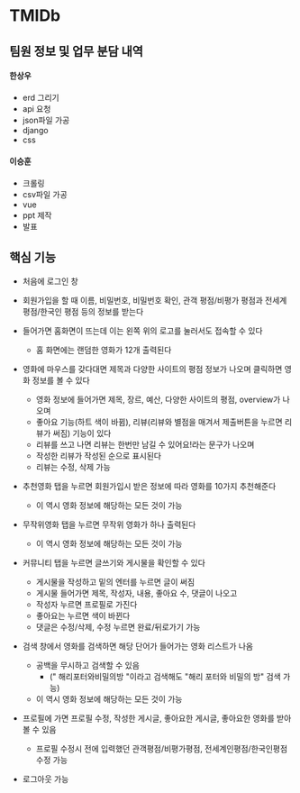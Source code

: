 # TMIDb



## 팀원 정보 및 업무 분담 내역

#### 한상우

- erd 그리기
- api 요청
- json파일 가공
- django
- css



#### 이승훈

- 크롤링
- csv파일 가공
- vue
- ppt 제작
- 발표



## 핵심 기능

- 처음에 로그인 창
- 회원가입을 할 때 이름, 비밀번호, 비밀번호 확인, 관객 평점/비평가 평점과 전세계 평점/한국인 평점 등의 정보를 받는다
- 들어가면 홈화면이 뜨는데 이는 왼쪽 위의 로고를 눌러서도 접속할 수 있다
  - 홈 화면에는 랜덤한 영화가 12개 출력된다
- 영화에 마우스를 갖다대면 제목과 다양한 사이트의 평점 정보가 나오며 클릭하면 영화 정보를 볼 수 있다
  - 영화 정보에 들어가면 제목, 장르, 예산, 다양한 사이트의 평점, overview가 나오며
  - 좋아요 기능(하트 색이 바뀜), 리뷰(리뷰와 별점을 매겨서 제출버튼을 누르면 리뷰가 써짐) 기능이 있다
  - 리뷰를 쓰고 나면 리뷰는 한번만 남길 수 있어요!라는 문구가 나오며
  - 작성한 리뷰가 작성된 순으로 표시된다
  - 리뷰는 수정, 삭제 가능
- 추천영화 탭을 누르면 회원가입시 받은 정보에 따라 영화를 10가지 추천해준다
  - 이 역시 영화 정보에 해당하는 모든 것이 가능
- 무작위영화 탭을 누르면 무작위 영화가 하나 출력된다
  - 이 역시 영화 정보에 해당하는 모든 것이 가능
- 커뮤니티 탭을 누르면 글쓰기와 게시물을 확인할 수 있다
  - 게시물을 작성하고 밑의 엔터를 누르면 글이 써짐
  - 게시물 들어가면 제목, 작성자, 내용, 좋아요 수, 댓글이 나오고
  - 작성자 누르면 프로필로 가진다
  - 좋아요는 누르면 색이 바뀐다
  - 댓글은 수정/삭제, 수정 누르면 완료/뒤로가기 가능
- 검색 창에서 영화를 검색하면 해당 단어가 들어가는 영화 리스트가 나옴
  - 공백을 무시하고 검색할 수 있음
    - ("     해리포터와비밀의방      "이라고 검색해도 "해리 포터와 비밀의 방" 검색 가능)
  - 이 역시 영화 정보에 해당하는 모든 것이 가능

- 프로필에 가면 프로필 수정, 작성한 게시글, 좋아요한 게시글, 좋아요한 영화를 받아볼 수 있음
  - 프로필 수정시 전에 입력했던 관객평점/비평가평점, 전세계인평점/한국인평점 수정 가능
- 로그아웃 가능